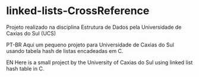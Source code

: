 # linked-lists-CrossReference

Projeto realizado na disciplina Estrutura de Dados pela Universidade de Caxias do Sul (UCS)

PT-BR Aqui um pequeno projeto para Universidade de Caxias do Sul usando tabela hash de listas encadeadas em C.

EN Here is a small project by the University of Caxias do Sul using linked list hash table in C.
